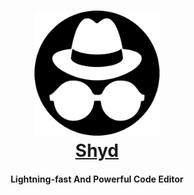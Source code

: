 <h1 align="center">
  <a href="https://shyd.xyz" target="_blank">
  <img src="assets/img/logo.png" width=200 height=200/><br>
  Shyd
  </a>
</h1>

<h4 align="center">Lightning-fast And Powerful Code Editor</h4>
